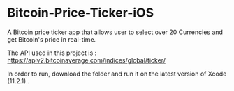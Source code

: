 # Bitcoin-Price-Ticker-iOS

A Bitcoin price ticker app that allows user to select over 20 Currencies and get Bitcoin's price in real-time.

The API used in this project is : https://apiv2.bitcoinaverage.com/indices/global/ticker/

In order to run, download the folder and run it on the latest version of Xcode (11.2.1) . 






